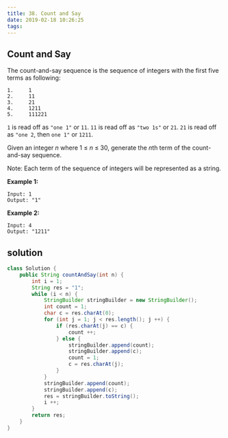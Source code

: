 ```yaml
---
title: 38. Count and Say
date: 2019-02-18 10:26:25
tags:
---
```


## Count and Say

The count-and-say sequence is the sequence of integers with the first five terms as following:

```
1.     1
2.     11
3.     21
4.     1211
5.     111221
```

`1` is read off as `"one 1"` or `11`.
`11` is read off as `"two 1s"` or `21`.
`21` is read off as `"one 2`, then `one 1"` or `1211`.

Given an integer *n* where 1 ≤ *n* ≤ 30, generate the *n*th term of the count-and-say sequence.

Note: Each term of the sequence of integers will be represented as a string.

 

**Example 1:**

```
Input: 1
Output: "1"
```

**Example 2:**

```
Input: 4
Output: "1211"
```

## solution

```java
class Solution {
    public String countAndSay(int n) {
        int i = 1;
        String res = "1";
        while (i < n) {
            StringBuilder stringBuilder = new StringBuilder();
            int count = 1;
            char c = res.charAt(0);
            for (int j = 1; j < res.length(); j ++) {
                if (res.charAt(j) == c) {
                    count ++;
                } else {
                    stringBuilder.append(count);
                    stringBuilder.append(c);
                    count = 1;
                    c = res.charAt(j);
                }
            }
            stringBuilder.append(count);
            stringBuilder.append(c);
            res = stringBuilder.toString();
            i ++;
        }
        return res;
    }
}
```

